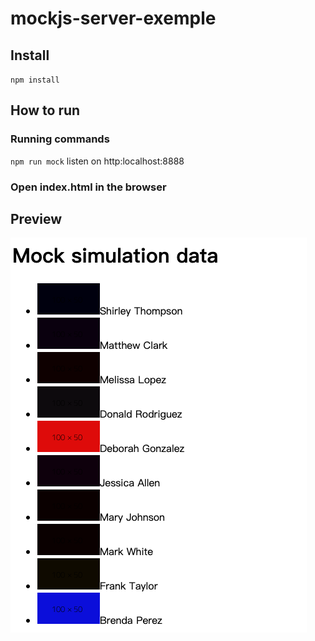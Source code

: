 # mockjs-server-exemple

## Install

`
npm install
`

## How to run

### Running commands
`
npm run mock
`
listen on http:localhost:8888

### Open index.html in the browser

## Preview

![](./assets/preview.png "preview")
